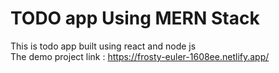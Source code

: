 # TODO app Using MERN Stack
This is todo app built using react and node js  
The demo project link : https://frosty-euler-1608ee.netlify.app/
